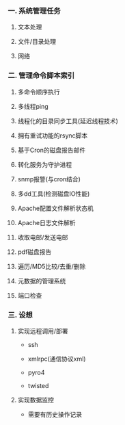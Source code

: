 
### 一. 系统管理任务

1. 文本处理

2. 文件/目录处理

3. 网络


### 二. 管理命令脚本索引

1. 多命令顺序执行

2. 多线程ping

3. 线程化的目录同步工具(延迟线程技术)

4. 拥有重试功能的rsync脚本

4. 基于Cron的磁盘报告邮件

5. 转化服务为守护进程

6. snmp报警(与cron结合)

7. 多dd工具(检测磁盘IO性能)

8. Apache配置文件解析状态机

9. Apache日志文件解析

11. 收取电邮/发送电邮

12. pdf磁盘报告

13. 遍历/MD5比较/去重/删除 

14. 元数据的管理系统

15. 端口检查



### 三. 设想


1. 实现远程调用/部署

    * ssh

    * xmlrpc(通信协议xml)

    * pyro4

    * twisted

2. 实现数据监控

    * 需要有历史操作记录
